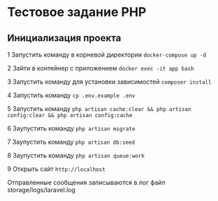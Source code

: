 # Тестовое задание PHP

## Инициализация проекта

1 Запустить команду в корневой директории `docker-compose up -d`

2 Зайти в контейнер с приложением `docker exec -it app bash`

3 Запустить команду для установки зависимостей `composer install`

4 Запустить команду `cp .env.example .env`

5 Запустить команду `php artisan cache:clear && php artisan config:clear && php artisan config:cache`

6 Заупустить команду `php artisan migrate`

7 Заупустить команду `php artisan db:seed`

8 Заупустить команду `php artisan queue:work`

9 Открыть сайт `http://localhost`

Отправленные сообщения записываются в лог файл storage/logs/laravel.log
